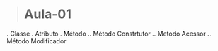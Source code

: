 > # Aula-01 

. Classe
. Atributo
. Método
.. Método Constrtutor
.. Metodo Acessor
.. Método Modificador

